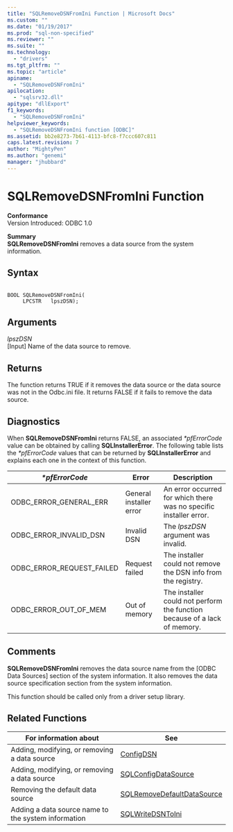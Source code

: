 ```yaml
---
title: "SQLRemoveDSNFromIni Function | Microsoft Docs"
ms.custom: ""
ms.date: "01/19/2017"
ms.prod: "sql-non-specified"
ms.reviewer: ""
ms.suite: ""
ms.technology: 
  - "drivers"
ms.tgt_pltfrm: ""
ms.topic: "article"
apiname: 
  - "SQLRemoveDSNFromIni"
apilocation: 
  - "sqlsrv32.dll"
apitype: "dllExport"
f1_keywords: 
  - "SQLRemoveDSNFromIni"
helpviewer_keywords: 
  - "SQLRemoveDSNFromIni function [ODBC]"
ms.assetid: bb2e8273-7b61-4113-bfc8-f7ccc607c811
caps.latest.revision: 7
author: "MightyPen"
ms.author: "genemi"
manager: "jhubbard"
---
```

# SQLRemoveDSNFromIni Function
**Conformance**  
 Version Introduced: ODBC 1.0  
  
 **Summary**  
 **SQLRemoveDSNFromIni** removes a data source from the system information.  
  
## Syntax  
  
```  
  
BOOL SQLRemoveDSNFromIni(  
     LPCSTR   lpszDSN);  
```  
  
## Arguments  
 *lpszDSN*  
 [Input] Name of the data source to remove.  
  
## Returns  
 The function returns TRUE if it removes the data source or the data source was not in the Odbc.ini file. It returns FALSE if it fails to remove the data source.  
  
## Diagnostics  
 When **SQLRemoveDSNFromIni** returns FALSE, an associated *\*pfErrorCode* value can be obtained by calling **SQLInstallerError**. The following table lists the *\*pfErrorCode* values that can be returned by **SQLInstallerError** and explains each one in the context of this function.  
  
|*\*pfErrorCode*|Error|Description|  
|---------------------|-----------|-----------------|  
|ODBC_ERROR_GENERAL_ERR|General installer error|An error occurred for which there was no specific installer error.|  
|ODBC_ERROR_INVALID_DSN|Invalid DSN|The *lpszDSN* argument was invalid.|  
|ODBC_ERROR_REQUEST_FAILED|Request failed|The installer could not remove the DSN info from the registry.|  
|ODBC_ERROR_OUT_OF_MEM|Out of memory|The installer could not perform the function because of a lack of memory.|  
  
## Comments  
 **SQLRemoveDSNFromIni** removes the data source name from the [ODBC Data Sources] section of the system information. It also removes the data source specification section from the system information.  
  
 This function should be called only from a driver setup library.  
  
## Related Functions  
  
|For information about|See|  
|---------------------------|---------|  
|Adding, modifying, or removing a data source|[ConfigDSN](../../../odbc/reference/syntax/configdsn-function.md)|  
|Adding, modifying, or removing a data source|[SQLConfigDataSource](../../../odbc/reference/syntax/sqlconfigdatasource-function.md)|  
|Removing the default data source|[SQLRemoveDefaultDataSource](../../../odbc/reference/syntax/sqlremovedefaultdatasource-function.md)|  
|Adding a data source name to the system information|[SQLWriteDSNToIni](../../../odbc/reference/syntax/sqlwritedsntoini-function.md)|